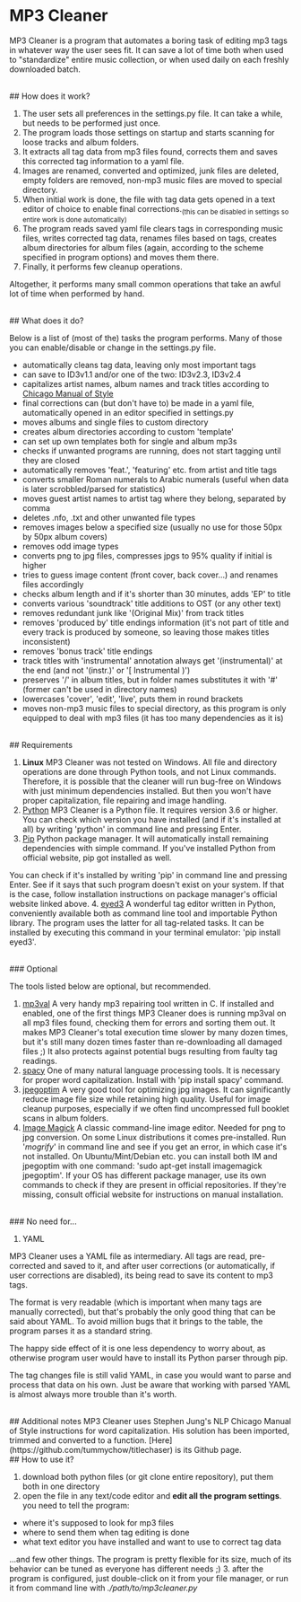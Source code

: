 # MP3 Cleaner

MP3 Cleaner is a program that automates a boring task of editing mp3 tags in whatever way the user sees fit. It can save a lot of time both when used to "standardize" entire music collection, or when used daily on each freshly downloaded batch.

<br>
## How does it work?

1. The user sets all preferences in the settings.py file. It can take a while, but needs to be performed just once.
2. The program loads those settings on startup and starts scanning for loose tracks and album folders.
2. It extracts all tag data from mp3 files found, corrects them and saves this corrected tag information to a yaml file.
3. Images are renamed, converted and optimized, junk files are deleted, empty folders are removed, non-mp3 music files are moved to special directory.
4. When initial work is done, the file with tag data gets opened in a text editor of choice to enable final corrections.<sub>(this can be disabled in settings so entire work is done automatically)</sub>
5. The program reads saved yaml file clears tags in corresponding music files, writes corrected tag data, renames files based on tags, creates album directories for album files (again, according to the scheme specified in program options) and moves them there.
7. Finally, it performs few cleanup operations.

Altogether, it performs many small common operations that take an awful lot of time when performed by hand.

<br>
## What does it do?

Below is a list of (most of the) tasks the program performs. Many of those you can enable/disable or change in the settings.py file.

- automatically cleans tag data, leaving only most important tags
- can save to ID3v1.1 and/or one of the two: ID3v2.3, ID3v2.4
- capitalizes artist names, album names and track titles according to [Chicago Manual of Style](https://en.wikipedia.org/wiki/The_Chicago_Manual_of_Style)
- final corrections can (but don't have to) be made in a yaml file, automatically opened in an editor specified in settings.py
- moves albums and single files to custom directory
- creates album directories according to custom 'template'
- can set up own templates both for single and album mp3s
- checks if unwanted programs are running, does not start tagging until they are closed
- automatically removes 'feat.', 'featuring' etc. from artist and title tags
- converts smaller Roman numerals to Arabic numerals (useful when data is later scrobbled/parsed for statistics)
- moves guest artist names to artist tag where they belong, separated by comma
- deletes .nfo, .txt and other unwanted file types
- removes images below a specified size (usually no use for those 50px by 50px album covers)
- removes odd image types
- converts png to jpg files, compresses jpgs to 95% quality if initial is higher
- tries to guess image content (front cover, back cover...) and renames files accordingly
- checks album length and if it's shorter than 30 minutes, adds 'EP' to title
- converts various 'soundtrack' title additions to OST (or any other text)
- removes redundant junk like '(Original Mix)' from track titles
- removes 'produced by' title endings information (it's not part of title and every track is produced by someone, so leaving those makes titles inconsistent)
- removes 'bonus track' title endings
- track titles with 'instrumental' annotation always get '(instrumental)' at the end (and not '(instr.)' or '[ Instrumental )')
- preserves '/' in album titles, but in folder names substitutes it with '#' (former can't be used in directory names)
- lowercases 'cover', 'edit', 'live', puts them in round brackets
- moves non-mp3 music files to special directory, as this program is only equipped to deal with mp3 files (it has too many dependencies as it is)

<br>
## Requirements

1. **Linux**
MP3 Cleaner was not tested on Windows. All file and directory operations are done through Python tools, and not Linux commands. Therefore, it is possible that the cleaner will run bug-free on Windows with just minimum dependencies installed. But then you won't have proper capitalization, file repairing and image handling.
2. [Python](https://www.python.org/downloads/)
MP3 Cleaner is a Python file. It requires version 3.6 or higher. You can check which version you have installed (and if it's installed at all) by writing 'python' in command line and pressing Enter.
3. [Pip](https://pypi.org/project/pip/)
Python package manager. It will automatically install remaining dependencies with simple command. If you've installed Python from official website, pip got installed as well.

You can check if it's installed by writing 'pip' in command line and pressing Enter. See if it says that such program doesn't exist on your system. If that is the case, follow installation instructions on package manager's official website linked above.
4. [eyed3](https://eyed3.readthedocs.io/en/latest/)
A wonderful tag editor written in Python, conveniently available both as command line tool and importable Python library. The program uses the latter for all tag-related tasks. It can be installed by executing this command in your terminal emulator: 'pip install eyed3'.

<br>
### Optional

The tools listed below are optional, but recommended.

1. [mp3val](http://mp3val.sourceforge.net/)
A very handy mp3 repairing tool written in C. If installed and enabled, one of the first things MP3 Cleaner does is running mp3val on all mp3 files found, checking them for errors and sorting them out. It makes MP3 Cleaner's total execution time slower by many dozen times, but it's still many dozen times faster than re-downloading all damaged files ;) It also protects against potential bugs resulting from faulty tag readings.
2. [spacy](https://spacy.io/)
One of many natural language processing tools. It is necessary for proper word capitalization. Install with 'pip install spacy' command.
3. [jpegoptim](https://www.mankier.com/1/jpegoptim)
A very good tool for optimizing jpg images. It can significantly reduce image file size while retaining high quality. Useful for image cleanup purposes, especially if we often find uncompressed full booklet scans in album folders. 
4. [Image Magick](https://imagemagick.org/index.php)
A classic command-line image editor. Needed for png to jpg conversion. On some Linux distributions it comes pre-installed. Run '*mogrify*' in command line and see if you get an error, in which case it's not installed. 
On Ubuntu/Mint/Debian etc. you can install both IM and jpegoptim with one command: 'sudo apt-get install imagemagick jpegoptim'. If your OS has different package manager, use its own commands to check if they are present in official repositories. If they're missing, consult official website for instructions on manual installation.

<br>
### No need for...

1. YAML

MP3 Cleaner uses a YAML file as intermediary. All tags are read, pre-corrected and saved to it, and after user corrections (or automatically, if user corrections are disabled), its being read to save its content to mp3 tags.

The format is very readable (which is important when many tags are manually corrected), but that's probably the only good thing that can be said about YAML. To avoid million bugs that it brings to the table, the program parses it as a standard string.

The happy side effect of it is one less dependency to worry about, as otherwise program user would have to install its Python parser through pip.

The tag changes file is still valid YAML, in case you would want to parse and process that data on his own. Just be aware that working with parsed YAML is almost always more trouble than it's worth.

<br>
## Additional notes
MP3 Cleaner uses Stephen Jung's NLP Chicago Manual of Style instructions for word capitalization. His solution has been imported, trimmed and converted to a function. [Here](https://github.com/tummychow/titlechaser) is its Github page.

<br>
## How to use it?

1. download both python files (or git clone entire repository), put them both in one directory
2. open the file in any text/code editor and **edit all the program settings**. you need to tell the program:
- where it's supposed to look for mp3 files
- where to send them when tag editing is done
- what text editor you have installed and want to use to correct tag data

...and few other things. The program is pretty flexible for its size, much of its behavior can be tuned as everyone has different needs ;)
3. after the program is configured, just double-click on it from your file manager, or run it from command line with *./path/to/mp3cleaner.py*
